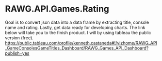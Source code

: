 # RAWG.API.Games.Rating
Goal is to convert json data into a data frame by extracting title, console name and rating. Lastly, get data ready for developing charts. The link below will take you to the finish product. I will by using tableau the public version (free). https://public.tableau.com/profile/kenneth.castaneda#!/vizhome/RAWG_API_GameConsolesGameTitles_Dashboard/RAWG_Games_API_Dashboard?publish=yes
